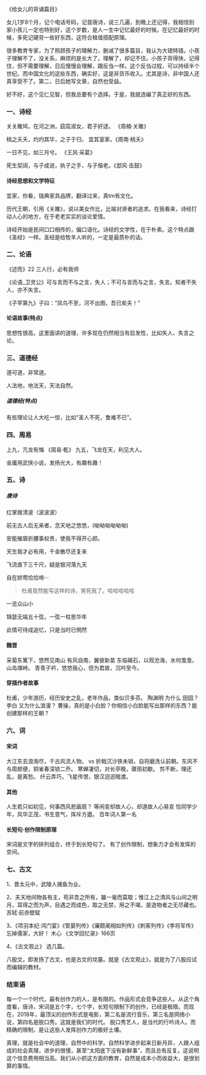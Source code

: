 《给女儿的背诵篇目》

女儿1岁8个月，记个电话号码，记首唐诗，说三几遍，到晚上还记得，我相信别家小孩儿一定也特别好，这个岁数，是人一生中记忆最好的时候。在记忆最好的时候，多死记硬背一些好东西，这符合租值搭配原理。

很多教育专家，为了照顾孩子的理解力，删减了很多篇目，我认为大错特错。小孩子理解不了，没关系，麻烦的是长大了，理解了，却记不住。小孩子背得快，记得住，但不需要理解，日后慢慢会理解，跟反刍一样。这个反刍过程，可以持续半个世纪。而中国文化的这些东西，确实好，这是非货币收入。尤其是诗，非中国人还真享受不了。第二，日后她写文章，自然也受益。

好不好，这个见仁见智，但我总要有个选择。于是，我就选编了真正好的东西。

### 一、诗经
关关雎鸠，在河之洲，窈窕淑女，君子好逑。 《周楠·关雎》

桃之夭夭，灼灼其华，之子于归， 宜其室家。《周南·桃夭》

一日不见，如三月兮。 《王风·采葛》

死生契阔，与子成说，执子之手，与子偕老。《邶风·击鼓》

#### 诗经思想和文学特征
宜家，你看，瑞典家具品牌，翻译过来，真tm有文化。

历代王朝，引用《关雎》，说以美女作比，比喻对贤者的追求。在我看来，诗经打动人心的地方，在于老老实实的谈论爱情。

诗经开始是民间口口相传的，偏口语化。诗经的文学性，在于朴素。这个特点跟《圣经》一样。圣经是给牧羊人听的，一定是最质朴的话。

### 二、论语
《述而》22 三人行，必有我师

《论语_卫灵公》可与言而不与之言，失人；不可与言而与之言，失言。知者不失人，亦不失言。

《子罕第九》子曰：“凤鸟不至，河不出图，吾已矣夫！”

#### 论语故事(特点)
思想性很高，这里面讲的道理，许多现在仍然相当有启发性，比如失人、失言之论。

### 三、道德经
道可道，非常道。

人法地，地法天，天法自然。

##### 道德经(特点)
有些理论让人大吃一惊，比如“圣人不死，鲁难不已”。

### 四、周易
上九，亢龙有悔 《周易·乾》
九五，飞龙在天，利见大人。

金庸用武侠小说，发扬光大，有趣有趣！

### 五、诗
##### 唐诗
红掌拨清波（波波波）

前无古人后无来者，念天地之悠悠，(呦呦呦呦呦呦)

安能摧眉折腰事权贵，使我不得开心颜。 

天生我才必有用，千金散尽还复来   

飞流直下三千尺，疑是银河落九天

自在娇莺恰恰啼··· 
> 杜甫竟然能写这样的诗，笑死我了。哈哈哈哈哈

一览众山小

锦瑟无端五十弦，一弦一柱思华年

此情可待成追忆，只是当时已惘然

#### 魏晋
采菊东篱下，悠然见南山
有风自南，翼彼新苗
东临碣石，以观沧海，水何澹澹，山岛竦峙。
青青子衿，悠悠我心，但为君故，沉吟至今。

#### 穿插作者故事
杜甫，少年游历，经历安史之乱，老年作品，类似贝多芬。 
陶渊明 为什么 田园？
李白 又为什么浪漫？
曹操，真的是小白脸？你相信小白脸能写出那样的东西？能创建那样的王朝？

### 六、词
#### 宋词
大江东去浪淘尽，千古风流人物。   vs  折戟沉沙铁未销，自将磨洗认前朝。东风不与周郎便，铜雀春深锁二乔。
寒蝉凄切，对长亭晚，骤雨初歇。
剪不断，理还乱，是离愁。
纤云弄巧，飞星传恨，银汉迢迢暗渡。

#### 其他
人生若只如初见，何事西风悲画扇？ 等闲变却故人心，却道故人心易变
恰同学少年，风华正茂，书生意气，挥斥方遒。   百年词人第一名

#### 长短句·创作限制原理
宋词是文字的排列组合，终于到长短句了。
有了创作限制，想象力才会有发挥的空间。

### 七、古文
1、晋太元中，武陵人捕鱼为业。

2、夫天地间物各有主，苟非吾之所有，雖一毫而莫取；惟江上之清风与山间之明月，耳得之而为声，目遇之而成色，取之无禁，用之不竭，是造物者之无尽藏也。  苏轼·前赤壁赋

3、《项羽本纪·鸿门宴》《管晏列传》《廉颇蔺相如列传》《刺客列传》《李将军传》 忘掉儒家，大好！      木心 《文学回忆录》· 166页

4、《古文观止》 选几篇。

八股文，即发扬了古文，也是古文的坟墓。就是《古文观止》，就是为了八股应试而编辑的教材。

### 结束语
每一个一个时代，最有创作力的人，是有限的。作品形式会竞争这些人。从这个角度看，唐诗，宋词是五个字，七个字，长短句限制下的创作，已经是极限。而现在，2018年，最顶尖的创作形式是电影，第二名是流行音乐，第三名是网络小说，第四名是脱口秀。这就是我们的时代。 脱口秀艺人，是当代的行吟诗人。而精确的限制，是让这些人发挥创作力的极好土壤。

真理，就是社会中的道理，自然中的科学。自然科学进步起来日新月异，人跟人组成的社会真理，进步的很慢，甚至“太阳底下没有新鲜事”，而且总有反复。这说明这个信息费用相当高。我们从小抓这方面的教育，自然是成本小而收益大，是很划算的事情。

